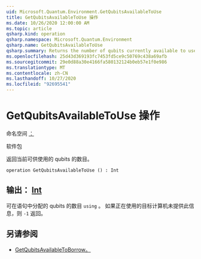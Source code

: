 ```yaml
---
uid: Microsoft.Quantum.Environment.GetQubitsAvailableToUse
title: GetQubitsAvailableToUse 操作
ms.date: 10/26/2020 12:00:00 AM
ms.topic: article
qsharp.kind: operation
qsharp.namespace: Microsoft.Quantum.Environment
qsharp.name: GetQubitsAvailableToUse
qsharp.summary: Returns the number of qubits currently available to use.
ms.openlocfilehash: 25d43d369193fc7453fd5ce9c50769c438a69afb
ms.sourcegitcommit: 29e0d88a30e4166fa580132124b0eb57e1f0e986
ms.translationtype: MT
ms.contentlocale: zh-CN
ms.lasthandoff: 10/27/2020
ms.locfileid: "92695541"
---
```

# <a name="getqubitsavailabletouse-operation"></a>GetQubitsAvailableToUse 操作

命名空间 [：](xref:Microsoft.Quantum.Environment)

软件包 [](https://nuget.org/packages/)


返回当前可供使用的 qubits 的数目。

```qsharp
operation GetQubitsAvailableToUse () : Int
```


## <a name="output--int"></a>输出： [Int](xref:microsoft.quantum.lang-ref.int)

可在语句中分配的 qubits 的数目 `using` 。
如果正在使用的目标计算机未提供此信息，则 `-1` 返回。

## <a name="see-also"></a>另请参阅

- [GetQubitsAvailableToBorrow。](xref:Microsoft.Quantum.Environment.GetQubitsAvailableToBorrow)